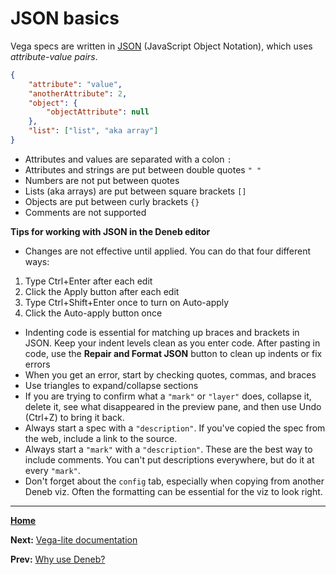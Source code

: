 # JSON basics
Vega specs are written in [JSON](https://en.wikipedia.org/wiki/JSON) (JavaScript Object Notation), which uses *attribute-value pairs*.

```json
{
    "attribute": "value",
    "anotherAttribute": 2,
    "object": {
        "objectAttribute": null
    },
    "list": ["list", "aka array"]
}
```

- Attributes and values are separated with a colon `:`
- Attributes and strings are put between double quotes `" "`
- Numbers are not put between quotes
- Lists (aka arrays) are put between square brackets `[]`
- Objects are put between curly brackets `{}`
- Comments are not supported 

**Tips for working with JSON in the Deneb editor**
- Changes are not effective until applied. You can do that four different ways:
 1. Type Ctrl+Enter after each edit
 2. Click the Apply button after each edit
 3. Type Ctrl+Shift+Enter once to turn on Auto-apply
 4. Click the Auto-apply button once
- Indenting code is essential for matching up braces and brackets in JSON. Keep your indent levels clean as you enter code. After pasting in code, use the **Repair and Format JSON** button to clean up indents or fix errors
- When you get an error, start by checking quotes, commas, and braces
- Use triangles to expand/collapse sections
- If you are trying to confirm what a `"mark"` or `"layer"` does, collapse it, delete it, see what disappeared in the preview pane, and then use Undo (Ctrl+Z) to bring it back.
- Always start a spec with a `"description"`. If you've copied the spec from the web, include a link to the source.
- Always start a `"mark"` with a `"description"`. These are the best way to include comments. You can't put descriptions everywhere, but do it at every `"mark"`.
- Don't forget about the `config` tab, especially when copying from another Deneb viz. Often the formatting can be essential for the viz to look right.

---
[**Home**](../README.md)

**Next:** [Vega-lite documentation](./vega-lite-doc.md)

**Prev:** [Why use Deneb?](./why-use-deneb.md)
